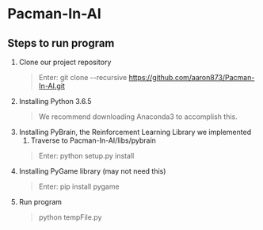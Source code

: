 # Pacman-In-AI

## Steps to run program
1. Clone our project repository
   > Enter: git clone --recursive https://github.com/aaron873/Pacman-In-AI.git
2. Installing Python 3.6.5
   > We recommend downloading Anaconda3 to accomplish this.
3. Installing PyBrain, the Reinforcement Learning Library we implemented
   1. Traverse to Pacman-In-AI/libs/pybrain
   > Enter: python setup.py install
2. Installing PyGame library (may not need this)
   > Enter: pip install pygame
5. Run program
   > python tempFile.py
  
